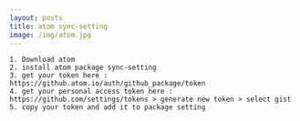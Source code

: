 ```yaml
---
layout: posts
title: atom sync-setting
image: /img/atom.jpg
---
```


    1. Download atom
    2. install atom package sync-setting
    3. get your token here : https://github.atom.io/auth/github_package/token
    4. get your personal access token here :  https://github.com/settings/tokens > generate new token > select gist
    5. copy your token and add it to package setting
